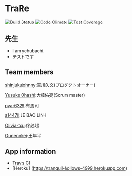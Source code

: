 # TraRe

[![Build Status](https://travis-ci.org/Olivia-tou/TraRe.svg?branch=master)](https://travis-ci.org/Olivia-tou/TraRe)
[![Code Climate](https://codeclimate.com/github/Olivia-tou/TraRe/badges/gpa.svg)](https://codeclimate.com/github/Olivia-tou/TraRe)
[![Test Coverage](https://codeclimate.com/github/Olivia-tou/TraRe/badges/coverage.svg)](https://codeclimate.com/github/Olivia-tou/TraRe)

先生
---------------
- I am ychubachi.
- テストです

Team members
---------------
[shinjukujohnny](https://github.com/shinjukujohnny):吉川久文(プロダクトオーナー)

[Yusuke Ohashi](https://github.com/yuchan):大橋佑亮(Scrum master)

[pyar6329](https://github.com/pyar6329):有馬司

[a1447ll](https://github.com/a1447ll):LE BAO LINH

[Olivia-tou](https://github.com/Olivia-tou):佟必超

[Ounennhei](https://github.com/Ounennhei):王年平

App information
---------------
* [Travis CI](https://travis-ci.org/Olivia-tou/TraRe)
* [Heroku]   (https://tranquil-hollows-4999.herokuapp.com)

